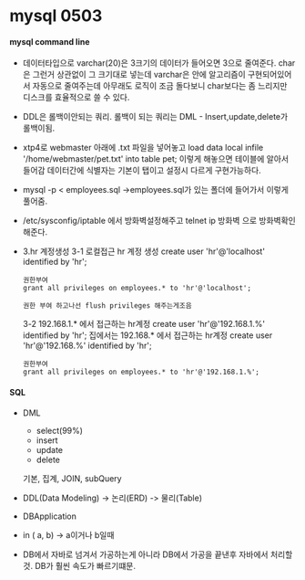 # mysql 0503

#### mysql command line

* 데이터타입으로 varchar(20)은 3크기의 데이터가 들어오면 3으로 줄여준다.
   char은 그런거 상관없이 그 크기대로 넣는데
    varchar은 안에 알고리즘이 구현되어있어서 자동으로 줄여주는데 아무래도 로직이 조금 돌다보니 char보다는 좀 느리지만 디스크를 효율적으로 쓸 수 있다.

* DDL은 롤백이안되는 쿼리.
  롤백이 되는 쿼리는 DML - Insert,update,delete가 롤백이됨.

* xtp4로 webmaster 아래에 .txt 파일을 넣어놓고 load data local infile '/home/webmaster/pet.txt' into table pet;
  이렇게 해놓으면 테이블에 알아서 들어감 데이터간에 식별자는 기본이 탭이고 설정시 다르게 구현가능하다.

* mysql -p < employees.sql ->employees.sql가 있는 폴더에 들어가서 이렇게 풀어줌.

* /etc/sysconfig/iptable 에서 방화벽설정해주고 telnet ip 방화벽 으로 방화벽확인해준다.

* 3.hr 계정생성
  3-1 로컬접근 hr 계정 생성
      create user 'hr'@'localhost' identified by 'hr';

      권한부여
      grant all privileges on employees.* to 'hr'@'localhost';

      권한 부여 하고나선 flush privileges 해주는게조음
  3-2 192.168.1.\* 에서 접근하는 hr계정
      create user 'hr'@'192.168.1.%' identified by 'hr';
      집에서는  192.168.\* 에서 접근하는 hr계정
      create user 'hr'@'192.168.%' identified by 'hr';

      권한부여
      grant all privileges on employees.* to 'hr'@'192.168.1.%';


#### SQL

* DML
  - select(99%)    
  - insert
  - update
  - delete

  기본, 집계, JOIN, subQuery
* DDL(Data Modeling) -> 논리(ERD)  -> 물리(Table)

* DBApplication

* in ( a, b) -> a이거나 b일때

* DB에서 자바로 넘겨서 가공하는게 아니라 DB에서 가공을 끝낸후 자바에서 처리할것. DB가 훨씬 속도가 빠르기떄문.
